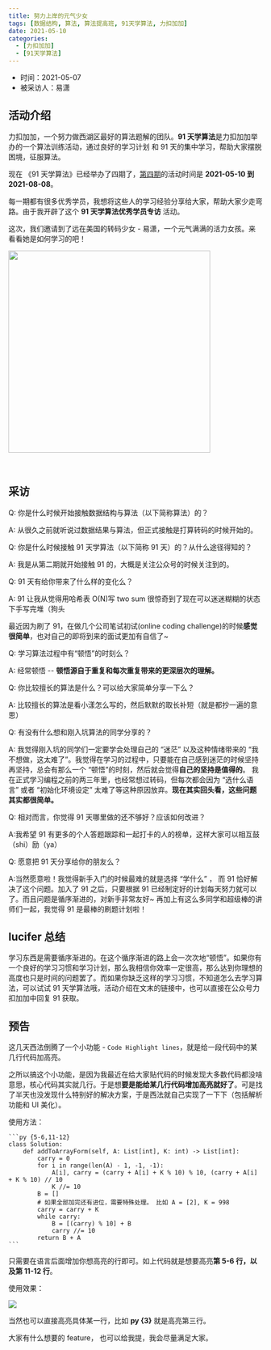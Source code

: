 ```yaml
---
title: 努力上岸的元气少女
tags: [数据结构, 算法, 算法提高班, 91天学算法, 力扣加加]
date: 2021-05-10
categories:
  - [力扣加加]
  - [91天学算法]
---
```


- 时间：2021-05-07
- 被采访人：易潇

## 活动介绍

力扣加加，一个努力做西湖区最好的算法题解的团队。**91 天学算法**是力扣加加举办的一个算法训练活动，通过良好的学习计划 和 91 天的集中学习，帮助大家摆脱困境，征服算法。

现在 《91 天学算法》已经举办了四期了，[第四期](https://mp.weixin.qq.com/s?__biz=MzI4MzUxNjI3OA==&mid=2247488668&idx=1&sn=001d53b788fb21280f9e45cadb7b4fae&chksm=eb88d885dcff5193f17725eb4b6b56cbbe406d8426bdc0dd5512253e2a0ef525358f94d4ab5a&token=2115509684&lang=zh_CN#rd "91 天学算法第四期")的活动时间是 **2021-05-10 到 2021-08-08**。

每一期都有很多优秀学员，我想将这些人的学习经验分享给大家，帮助大家少走弯路。由于我开辟了这个 **91 天学算法优秀学员专访** 活动。

这次，我们邀请到了远在美国的转码少女 - 易潇，一个元气满满的活力女孩。来看看她是如何学习的吧！

<img src="https://tva1.sinaimg.cn/large/008i3skNly1gq9qojha3ij30u00u077t.jpg" width="400">

​<!-- more -->

## 采访

Q: 你是什么时候开始接触数据结构与算法（以下简称算法）的？

A: 从很久之前就听说过数据结果与算法，但正式接触是打算转码的时候开始的。

Q: 你是什么时候接触 91 天学算法（以下简称 91 天）的？从什么途径得知的？

A: 我是从第二期就开始接触 91 的，大概是关注公众号的时候关注到的。

Q: 91 天有给你带来了什么样的变化么？

A: 91 让我从觉得用哈希表 O(N)写 two sum 很惊奇到了现在可以迷迷糊糊的状态下手写完堆（狗头

最近因为刷了 91，在做几个公司笔试初试(online coding challenge)的时候**感觉很简单**，也对自己的即将到来的面试更加有自信了~

Q: 学习算法过程中有“顿悟”的时刻么？

A: 经常顿悟 -- **顿悟源自于重复和每次重复带来的更深层次的理解。**

Q: 你比较擅长的算法是什么？可以给大家简单分享一下么？

A: 比较擅长的算法是看小漾怎么写的，然后默默的取长补短（就是都抄一遍的意思）

Q: 有没有什么想和刚入坑算法的同学分享的？

A: 我觉得刚入坑的同学们一定要学会处理自己的 “迷茫” 以及这种情绪带来的 “我不想做，这太难了”。我觉得在学习的过程中，只要能在自己感到迷茫的时候坚持再坚持，总会有那么一个 “顿悟”的时刻，然后就会觉得**自己的坚持是值得的**。
我在正式学习编程之前的两三年里，也经常想过转码，但每次都会因为 “选什么语言” 或者 “初始化环境设定” 太难了等这种原因放弃。**现在其实回头看，这些问题其实都很简单。**

Q: 相对而言，你觉得 91 天哪里做的还不够好？应该如何改进？

A:我希望 91 有更多的个人答题跟踪和一起打卡的人的榜单，这样大家可以相互鼓（shi）励（ya）

Q: 愿意把 91 天分享给你的朋友么？

A:当然愿意啦！我觉得新手入门的时候最难的就是选择 “学什么” ， 而 91 恰好解决了这个问题。加入了 91 之后，只要根据 91 已经制定好的计划每天努力就可以了。而且问题是循序渐进的，对新手非常友好~ 再加上有这么多同学和超级棒的讲师们一起，我觉得 91 是最棒的刷题计划啦！

## lucifer 总结

学习东西是需要循序渐进的。在这个循序渐进的路上会一次次地“顿悟”。如果你有一个良好的学习习惯和学习计划，那么我相信你效率一定很高，那么达到你理想的高度也只是时间的问题罢了。而如果你缺乏这样的学习习惯，不知道怎么去学习算法，可以试试 91 天学算法哦，活动介绍在文末的链接中，也可以直接在公众号力扣加加中回复 91 获取。

## 预告

这几天西法倒腾了一个小功能 - `Code Highlight lines`，就是给一段代码中的某几行代码加高亮。

之所以搞这个小功能，是因为我最近在给大家贴代码的时候发现大多数代码都没啥意思，核心代码其实就几行。于是想**要是能给某几行代码增加高亮就好了**。可是找了半天也没发现什么特别好的解决方案，于是西法就自己实现了一下下（包括解析功能和 UI 美化）。

使用方法：

````
```py {5-6,11-12}
class Solution:
    def addToArrayForm(self, A: List[int], K: int) -> List[int]:
        carry = 0
        for i in range(len(A) - 1, -1, -1):
            A[i], carry = (carry + A[i] + K % 10) % 10, (carry + A[i] + K % 10) // 10
            K //= 10
        B = []
        # 如果全部加完还有进位，需要特殊处理。 比如 A = [2], K = 998
        carry = carry + K
        while carry:
            B = [(carry) % 10] + B
            carry //= 10
        return B + A
```
````

只需要在语言后面增加你想高亮的行即可。如上代码就是想要高亮**第 5-6 行，以及第 11-12 行**。

使用效果：

![](https://p.ipic.vip/fsyvu0.jpg)

当然也可以直接高亮具体某一行，比如 **py {3}** 就是高亮第三行。

大家有什么想要的 feature， 也可以给我提，我会尽量满足大家。
